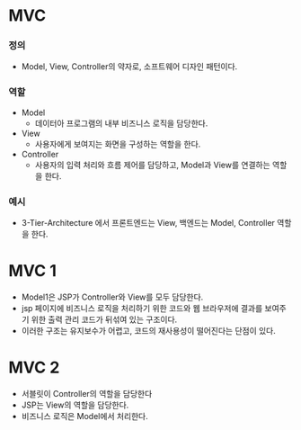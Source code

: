 # MVC
### 정의
- Model, View, Controller의 약자로, 소프트웨어 디자인 패턴이다.
### 역할
- Model
    - 데이터아 프로그램의 내부 비즈니스 로직을 담당한다.
- View
    - 사용자에게 보여지는 화면을 구성하는 역할을 한다.
- Controller
    - 사용자의 입력 처리와 흐름 제어를 담당하고, Model과 View를 연결하는 역할을 한다.

### 예시
- 3-Tier-Architecture 에서 프론트엔드는 View, 백엔드는 Model, Controller 역할을 한다.

# MVC 1
- Model1은 JSP가 Controller와 View를 모두 담당한다.
- jsp 페이지에 비즈니스 로직을 처리하기 위한 코드와 웹 브라우저에 결과를 보여주기 위한 출력 관리 코드가 뒤섞여 있는 구조이다.
- 이러한 구조는 유지보수가 어렵고, 코드의 재사용성이 떨어진다는 단점이 있다.

# MVC 2
- 서블릿이 Controller의 역할을 담당한다
- JSP는 View의 역할을 담당한다.
- 비즈니스 로직은 Model에서 처리한다.
